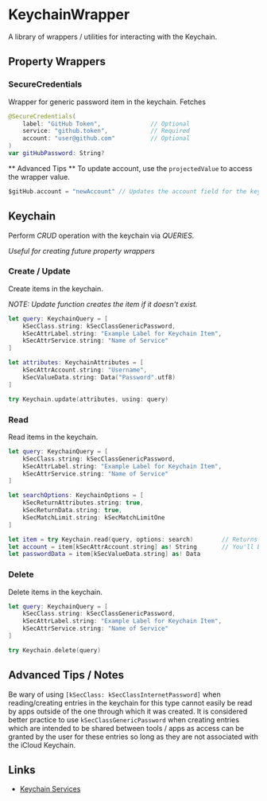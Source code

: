 # KeychainWrapper

A library of wrappers / utilities for interacting with the Keychain.

## Property Wrappers

### SecureCredentials

Wrapper for generic password item in the keychain. Fetches

```swift
@SecureCredentials(
    label: "GitHub Token",              // Optional
    service: "github.token",            // Required
    account: "user@github.com"          // Optional
)
var gitHubPassword: String?
```

** Advanced Tips **
To update account, use the `projectedValue` to access the wrapper value.

```swift
$gitHub.account = "newAccount" // Updates the account field for the keychain item.
```

## Keychain

Perform *CRUD* operation with the keychain via *QUERIES*.

*Useful for creating future property wrappers*

### Create / Update

Create items in the keychain.

*NOTE: Update function creates the item if it doesn't exist.*

```swift
let query: KeychainQuery = [
    kSecClass.string: kSecClassGenericPassword,
    kSecAttrLabel.string: "Example Label for Keychain Item",
    kSecAttrService.string: "Name of Service"
]

let attributes: KeychainAttributes = [
    kSecAttrAccount.string: "Username",
    kSecValueData.string: Data("Password".utf8)
]

try Keychain.update(attributes, using: query)
```

### Read

Read items in the keychain.

```swift
let query: KeychainQuery = [
    kSecClass.string: kSecClassGenericPassword,
    kSecAttrLabel.string: "Example Label for Keychain Item",
    kSecAttrService.string: "Name of Service"
]

let searchOptions: KeychainOptions = [
    kSecReturnAttributes.string: true,
    kSecReturnData.string: true,
    kSecMatchLimit.string: kSecMatchLimitOne
]

let item = try Keychain.read(query, options: search)        // Returns a KeychainItem (i.e. [String: Any])
let account = item[kSecAttrAccount.string] as! String       // You'll be converting  
let passwordData = item[kSecValueData.string] as! Data
```

### Delete

Delete items in the keychain.

```swift
let query: KeychainQuery = [
    kSecClass.string: kSecClassGenericPassword,
    kSecAttrLabel.string: "Example Label for Keychain Item",
    kSecAttrService.string: "Name of Service"
]

try Keychain.delete(query)
```

## Advanced Tips / Notes

Be wary of using `[kSecClass: kSecClassInternetPassword]` when reading/creating entries in the keychain for
this type cannot easily be read by apps outside of the one through which it was created. It is considered 
better practice to use `kSecClassGenericPassword` when creating entries which are intended to be shared between
tools / apps as access can be granted by the user for these entries so long as they are not associated with 
the iCloud Keychain.

## Links

* [Keychain Services](https://developer.apple.com/documentation/security/keychain_services)
